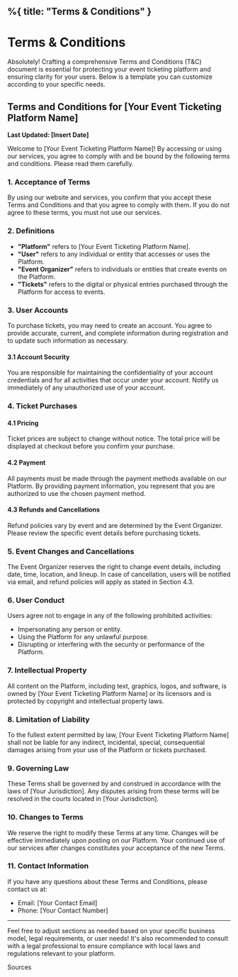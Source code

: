 %{
    title: "Terms & Conditions"
}
---


# Terms & Conditions
Absolutely! Crafting a comprehensive Terms and Conditions (T&C) document is essential for protecting your event ticketing platform and ensuring clarity for your users. Below is a template you can customize according to your specific needs.

## Terms and Conditions for [Your Event Ticketing Platform Name]

**Last Updated: [Insert Date]**

Welcome to [Your Event Ticketing Platform Name]! By accessing or using our services, you agree to comply with and be bound by the following terms and conditions. Please read them carefully.

### 1. Acceptance of Terms
By using our website and services, you confirm that you accept these Terms and Conditions and that you agree to comply with them. If you do not agree to these terms, you must not use our services.

### 2. Definitions
- **"Platform"** refers to [Your Event Ticketing Platform Name].
- **"User"** refers to any individual or entity that accesses or uses the Platform.
- **"Event Organizer"** refers to individuals or entities that create events on the Platform.
- **"Tickets"** refers to the digital or physical entries purchased through the Platform for access to events.

### 3. User Accounts
To purchase tickets, you may need to create an account. You agree to provide accurate, current, and complete information during registration and to update such information as necessary.

#### 3.1 Account Security
You are responsible for maintaining the confidentiality of your account credentials and for all activities that occur under your account. Notify us immediately of any unauthorized use of your account.

### 4. Ticket Purchases
#### 4.1 Pricing
Ticket prices are subject to change without notice. The total price will be displayed at checkout before you confirm your purchase.

#### 4.2 Payment
All payments must be made through the payment methods available on our Platform. By providing payment information, you represent that you are authorized to use the chosen payment method.

#### 4.3 Refunds and Cancellations
Refund policies vary by event and are determined by the Event Organizer. Please review the specific event details before purchasing tickets.

### 5. Event Changes and Cancellations
The Event Organizer reserves the right to change event details, including date, time, location, and lineup. In case of cancellation, users will be notified via email, and refund policies will apply as stated in Section 4.3.

### 6. User Conduct
Users agree not to engage in any of the following prohibited activities:
- Impersonating any person or entity.
- Using the Platform for any unlawful purpose.
- Disrupting or interfering with the security or performance of the Platform.

### 7. Intellectual Property
All content on the Platform, including text, graphics, logos, and software, is owned by [Your Event Ticketing Platform Name] or its licensors and is protected by copyright and intellectual property laws.

### 8. Limitation of Liability
To the fullest extent permitted by law, [Your Event Ticketing Platform Name] shall not be liable for any indirect, incidental, special, consequential damages arising from your use of the Platform or tickets purchased.

### 9. Governing Law
These Terms shall be governed by and construed in accordance with the laws of [Your Jurisdiction]. Any disputes arising from these terms will be resolved in the courts located in [Your Jurisdiction].

### 10. Changes to Terms
We reserve the right to modify these Terms at any time. Changes will be effective immediately upon posting on our Platform. Your continued use of our services after changes constitutes your acceptance of the new Terms.

### 11. Contact Information
If you have any questions about these Terms and Conditions, please contact us at:
- Email: [Your Contact Email]
- Phone: [Your Contact Number]

---

Feel free to adjust sections as needed based on your specific business model, legal requirements, or user needs! It's also recommended to consult with a legal professional to ensure compliance with local laws and regulations relevant to your platform.

Sources
